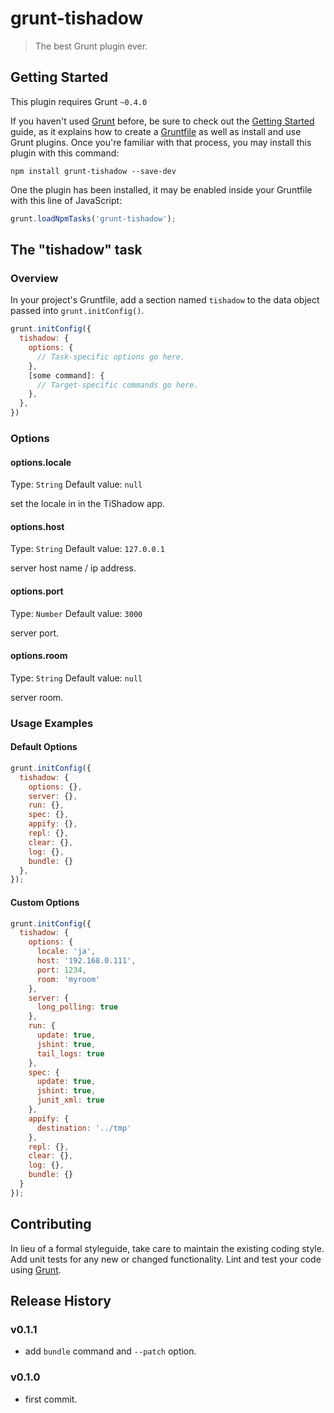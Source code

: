 # grunt-tishadow

> The best Grunt plugin ever.

## Getting Started
This plugin requires Grunt `~0.4.0`

If you haven't used [Grunt](http://gruntjs.com/) before, be sure to check out the [Getting Started](http://gruntjs.com/getting-started) guide, as it explains how to create a [Gruntfile](http://gruntjs.com/sample-gruntfile) as well as install and use Grunt plugins. Once you're familiar with that process, you may install this plugin with this command:

```
npm install grunt-tishadow --save-dev
```

One the plugin has been installed, it may be enabled inside your Gruntfile with this line of JavaScript:

```js
grunt.loadNpmTasks('grunt-tishadow');
```

## The "tishadow" task

### Overview
In your project's Gruntfile, add a section named `tishadow` to the data object passed into `grunt.initConfig()`.

```js
grunt.initConfig({
  tishadow: {
    options: {
      // Task-specific options go here.
    },
    [some command]: {
      // Target-specific commands go here.
    },
  },
})
```

### Options

#### options.locale
Type: `String`
Default value: `null`

set the locale in in the TiShadow app.

#### options.host
Type: `String`
Default value: `127.0.0.1`

server host name / ip address.

#### options.port
Type: `Number`
Default value: `3000`

server port.

#### options.room
Type: `String`
Default value: `null`

server room.

### Usage Examples

#### Default Options

```js
grunt.initConfig({
  tishadow: {
    options: {},
    server: {},
    run: {},
    spec: {},
    appify: {},
    repl: {},
    clear: {},
    log: {},
    bundle: {}
  },
});
```

#### Custom Options

```js
grunt.initConfig({
  tishadow: {
    options: {
      locale: 'ja',
      host: '192.168.0.111',
      port: 1234,
      room: 'myroom'
    },
    server: {
      long_polling: true
    },
    run: {
      update: true,
      jshint: true,
      tail_logs: true
    },
    spec: {
      update: true,
      jshint: true,
      junit_xml: true
    },
    appify: {
      destination: '../tmp'
    },
    repl: {},
    clear: {},
    log: {},
    bundle: {}
  }
});
```

## Contributing
In lieu of a formal styleguide, take care to maintain the existing coding style. Add unit tests for any new or changed functionality. Lint and test your code using [Grunt](http://gruntjs.com/).

## Release History

### v0.1.1

* add `bundle` command and `--patch` option.

### v0.1.0

* first commit.
